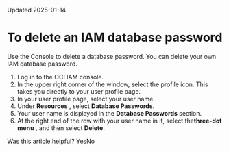 Updated 2025-01-14
# To delete an IAM database password
Use the Console to delete a database password.
You can delete your own IAM database password.
  1. Log in to the OCI IAM console.
  2. In the upper right corner of the window, select the profile icon. This takes you directly to your user profile page.
  3. In your user profile page, select your user name. 
  4. Under **Resources** , select **Database Passwords.**
  5. Your user name is displayed in the **Database Passwords** section.
  6. At the right end of the row with your user name in it, select the**three-dot menu** , and then select **Delete**. 


Was this article helpful?
YesNo

